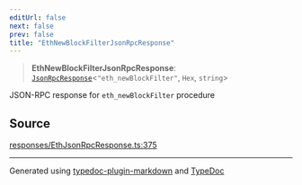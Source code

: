 ```yaml
---
editUrl: false
next: false
prev: false
title: "EthNewBlockFilterJsonRpcResponse"
---
```


> **EthNewBlockFilterJsonRpcResponse**: [`JsonRpcResponse`](/generated/type-aliases/jsonrpcresponse/)\<`"eth_newBlockFilter"`, `Hex`, `string`\>

JSON-RPC response for `eth_newBlockFilter` procedure

## Source

[responses/EthJsonRpcResponse.ts:375](https://github.com/evmts/tevm-monorepo/blob/main/vm/api/src/responses/EthJsonRpcResponse.ts#L375)

***
Generated using [typedoc-plugin-markdown](https://www.npmjs.com/package/typedoc-plugin-markdown) and [TypeDoc](https://typedoc.org/)
